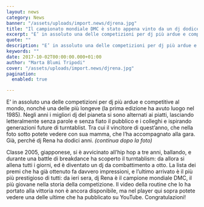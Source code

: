 ```yaml
---
layout: news
category: News
banner: "/assets/uploads/import.news/djrena.jpg"
title: "Il campionato mondiale DMC è stato appena vinto da un dj dodicenne"
excerpt: "E’ in assoluto una delle competizioni per dj più ardue e competitive al mondo, nonché una delle più longeve (la prima edizione ha avuto luogo nel 1985). Negli anni i migliori dj del pianeta si sono alternati ai piatti, lasciando letteralmente senza parole e senza fiato il pubblico e i colleghi e ispirando generazioni future [&hellip"
quote: ""
description: "E’ in assoluto una delle competizioni per dj più ardue e competitive al mondo, nonché una delle più longeve (la prima edizione ha avuto luogo nel 1985). Negli anni i migliori dj del pianeta si sono alternati ai piatti, lasciando letteralmente senza parole e senza fiato il pubblico e i colleghi e ispirando generazioni future [&hellip"
keywords: ""
date: 2017-10-02T00:00:00.000+01:00
author: "Marta Blumi Tripodi"
cover: "/assets/uploads/import.news/djrena.jpg"
pagination:
  enabled: true

---
```


E’ in assoluto una delle competizioni per dj più ardue e competitive al mondo, nonché una delle più longeve (la prima edizione ha avuto luogo nel 1985). Negli anni i migliori dj del pianeta si sono alternati ai piatti, lasciando letteralmente senza parole e senza fiato il pubblico e i colleghi e ispirando generazioni future di turntablist. Tra cui il vincitore di quest’anno, che nella foto sotto potete vedere con sua mamma, che l’ha accompagnato alla gara. Già, perché dj Rena ha dodici anni. _(continua dopo la foto)_

Classe 2005, giapponese, si è avvicinato all’hip hop a tre anni, ballando, e durante una battle di breakdance ha scoperto il turntablism: da allora si allena tutti i giorni, ed è diventato un dj da combattimento a otto. La lista dei premi che ha già ottenuto fa davvero impressioni, e l’ultimo arrivato è il più più prestigioso di tutti: da ieri sera, dj Rena è il campione mondiale DMC, il più giovane nella storia della competizione. Il video della routine che lo ha portato alla vittoria non è ancora disponibile, ma nel player qui sopra potete vedere una delle ultime che ha pubblicato su YouTube. Congratulazioni!